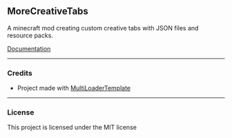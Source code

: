 ## MoreCreativeTabs

A minecraft mod creating custom creative tabs with JSON files and resource packs.

[Documentation](https://readme.firstdarkdev.xyz/morecreativetabs/introduction/)

---

### Credits
* Project made with [MultiLoaderTemplate](github.com/jaredlll08/multiLoader-Template/)

---
### License
This project is licensed under the MIT license
